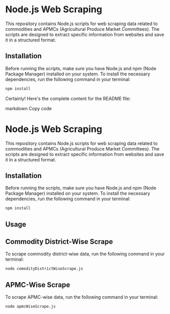 # Node.js Web Scraping

This repository contains Node.js scripts for web scraping data related to commodities and APMCs (Agricultural Produce Market Committees). The scripts are designed to extract specific information from websites and save it in a structured format.

## Installation

Before running the scripts, make sure you have Node.js and npm (Node Package Manager) installed on your system. To install the necessary dependencies, run the following command in your terminal:

```bash
npm install
```

Certainly! Here's the complete content for the README file:

markdown
Copy code
# Node.js Web Scraping

This repository contains Node.js scripts for web scraping data related to commodities and APMCs (Agricultural Produce Market Committees). The scripts are designed to extract specific information from websites and save it in a structured format.

## Installation

Before running the scripts, make sure you have Node.js and npm (Node Package Manager) installed on your system. To install the necessary dependencies, run the following command in your terminal:

```bash
npm install
```

## Usage
## Commodity District-Wise Scrape
To scrape commodity district-wise data, run the following command in your terminal:

```bash
node comodityDistrictWiseScrape.js
```


## APMC-Wise Scrape
To scrape APMC-wise data, run the following command in your terminal:

```bash
node apmcWiseScrape.js
```